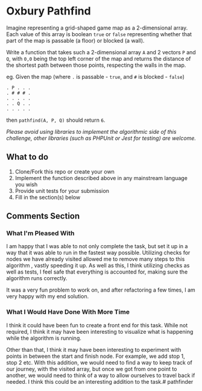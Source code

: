 # Oxbury Pathfind

Imagine representing a grid-shaped game map as a 2-dimensional array. Each value of this array is
boolean `true` or `false` representing whether that part of the map is passable (a floor) or blocked
(a wall).

Write a function that takes such a 2-dimensional array `A` and 2 vectors `P` and `Q`, with `0,0` being the top left corner of the map and returns the distance of the shortest path between those points, respecting the walls in the map.

eg. Given the map (where `.` is passable - `true`, and `#` is blocked - `false`)

```
. P . . .
. # # # .
. . . . .
. . Q . .
. . . . .
```

then `pathfind(A, P, Q)` should return `6`.

_Please avoid using libraries to implement the algorithmic side of this challenge, other libraries (such as PHPUnit or Jest for testing) are welcome._

## What to do

1. Clone/Fork this repo or create your own
2. Implement the function described above in any mainstream language you wish
3. Provide unit tests for your submission
4. Fill in the section(s) below

## Comments Section

<!---
Please fill in the sections below after you complete the challenge.
--->

### What I'm Pleased With

I am happy that I was able to not only complete the task, but set it up in a way that it was able to run in the fastest way possible. Utilizing checks for nodes we have already visited allowed me to remove many steps to this algorithm , vastly speeding it up. As well as this, I think utilizing checks as well as tests, I feel safe that everything is accounted for, making sure the algorithm runs correctly.

It was a very fun problem to work on, and after refactoring a few times, I am very happy with my end solution.

### What I Would Have Done With More Time

I think it could have been fun to create a front end for this task. While not required, I think it may have been interesting to visualize what is happening while the algorithm is running.

Other than that, I think it may have been interesting to experiment with points in between the start and finish node. For example, we add stop 1, stop 2 etc. With this addition, we would need to find a way to keep track of our journey, with the visited array, but once we got from one point to another, we would need to think of a way to allow ourselves to travel back if needed. I think this could be an interesting addition to the task.# pathfinder
